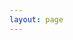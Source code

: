 ```yaml
---
layout: page
---
```


<script setup>
import {
  VPTeamPage,
  VPTeamPageTitle,
  VPTeamMembers
} from 'vitepress/theme'

const members = [
  {
    avatar: 'https://github.com/creacher4.png',
    name: 'sql',
    title: 'Creator',
    links: [
      { icon: 'github', link: 'https://github.com/creacher4' }
    ]
  },
  {
    avatar: 'https://github.com/infrect.png',
    name: 'infrect',
    title: 'UI Designer',
    links: [
      { icon: 'github', link: 'https://github.com/infrect' }
    ]
  },
  {
    avatar: 'https://github.com/lint069.png',
    name: 'lint0',
    title: 'Contributor',
    links: [
      { icon: 'github', link: 'https://github.com/lint069' }
    ]
  }
]
</script>

<VPTeamPage>
  <VPTeamPageTitle>
    <template #title>
      Our Team
    </template>
    <template #lead>
      The development of ARC is guided by a small
      team, some of whom have chosen to be featured below.
    </template>
  </VPTeamPageTitle>
  <VPTeamMembers :members />
</VPTeamPage>